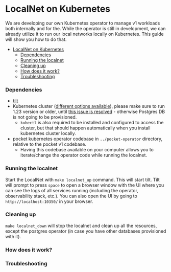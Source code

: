 # LocalNet on Kubernetes

We are developing our own Kubernetes operator to manage v1 workloads both internally and for the. While the operator is still in development, we can already utilize it to run our local networks locally on Kubernetes. This guide will show you how to do that.

- [LocalNet on Kubernetes](#localnet-on-kubernetes)
    - [Dependencies](#dependencies)
    - [Running the localnet](#running-the-localnet)
    - [Cleaning up](#cleaning-up)
    - [How does it work?](#how-does-it-work)
    - [Troubleshooting](#troubleshooting)


### Dependencies

* [tilt](https://docs.tilt.dev/install.html)
* Kubernetes cluster ([different options available](https://docs.tilt.dev/choosing_clusters.html)), please make sure to run 1.23 version or older, until [this issue is resolved](https://github.com/zalando/postgres-operator/issues/2098) - otherwise Postgres DB is not going to be provisioned.
  * `kubectl` is also required to be installed and configured to access the cluster, but that should happen automatically when you install kubernetes cluster locally.
* pocket kubernetes operator codebase in `../pocket-operator` directory, relative to the pocket v1 codebase.
  * Having this codebase available on your computer allows you to iterate/change the operator code while running the localnet.

### Running the localnet

Start the LocalNet with `make localnet_up` command. This will start tilt. Tilt will prompt to press `space` to open a browser window with the UI where you can see the logs of all services running (including the operator, observability stack, etc.). You can also open the UI by going to `http://localhost:10350/` in your browser.

### Cleaning up

`make localnet_down` will stop the localnet and clean up all the resources, except the postgres operator (in case you have other databases provisioned with it).

### How does it work?

### Troubleshooting

